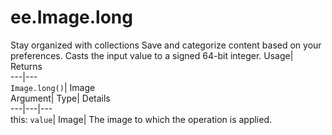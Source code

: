 
#  ee.Image.long 
Stay organized with collections  Save and categorize content based on your preferences. 
Casts the input value to a signed 64-bit integer. Usage| Returns  
---|---  
`Image.long()`| Image  
Argument| Type| Details  
---|---|---  
this: `value`| Image| The image to which the operation is applied.  
